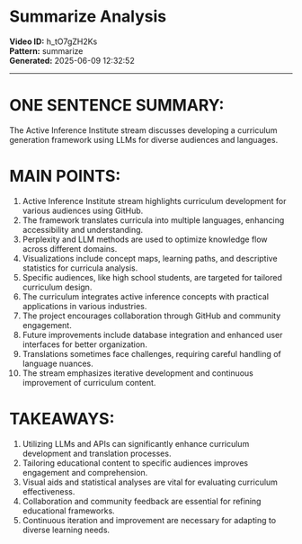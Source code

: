 # Summarize Analysis

**Video ID:** h_tO7gZH2Ks  
**Pattern:** summarize  
**Generated:** 2025-06-09 12:32:52  

---

# ONE SENTENCE SUMMARY:
The Active Inference Institute stream discusses developing a curriculum generation framework using LLMs for diverse audiences and languages.

# MAIN POINTS:
1. Active Inference Institute stream highlights curriculum development for various audiences using GitHub.
2. The framework translates curricula into multiple languages, enhancing accessibility and understanding.
3. Perplexity and LLM methods are used to optimize knowledge flow across different domains.
4. Visualizations include concept maps, learning paths, and descriptive statistics for curricula analysis.
5. Specific audiences, like high school students, are targeted for tailored curriculum design.
6. The curriculum integrates active inference concepts with practical applications in various industries.
7. The project encourages collaboration through GitHub and community engagement.
8. Future improvements include database integration and enhanced user interfaces for better organization.
9. Translations sometimes face challenges, requiring careful handling of language nuances.
10. The stream emphasizes iterative development and continuous improvement of curriculum content.

# TAKEAWAYS:
1. Utilizing LLMs and APIs can significantly enhance curriculum development and translation processes.
2. Tailoring educational content to specific audiences improves engagement and comprehension.
3. Visual aids and statistical analyses are vital for evaluating curriculum effectiveness.
4. Collaboration and community feedback are essential for refining educational frameworks.
5. Continuous iteration and improvement are necessary for adapting to diverse learning needs.